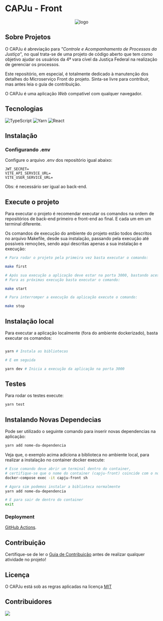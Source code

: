 # CAPJu - Front

<div align="center">
  <img src="https://i.imgur.com/0KsqIUe.png" alt="logo">
</div>

## Sobre Projetos

O CAPJu é abreviação para _"Controle e Acompanhamento de Processos da Justiça"_, no qual trata-se de uma projeto de código aberto que tem como objetivo ajudar os usuários da 4ª vara cível da Justiça Federal na realização de gerenciar os processos.

Este repositório, em especial, é totalmente dedicado à manutenção dos detalhes do Microserviço Front do projeto. Sinta-se livre para contribuir, mas antes leia o guia de contribuição.

O CAPJu é uma aplicação _Web_ compatível com qualquer navegador.

## Tecnologias

![TypeScript](https://img.shields.io/badge/TypeScript-007ACC?style=for-the-badge&logo=typescript&logoColor=white)
![Yarn](https://img.shields.io/badge/yarn-%232C8EBB.svg?style=for-the-badge&logo=yarn&logoColor=white)
![React](https://img.shields.io/badge/react-%2320232a.svg?style=for-the-badge&logo=react&logoColor=%2361DAFB)


## Instalação
### Configurando .env

Configure o arquivo .env dos repositório igual abaixo:

```
JWT_SECRET=
VITE_API_SERVICE_URL=
VITE_USER_SERVICE_URL=
```

Obs: é necessário ser igual ao back-end.

## Execute o projeto

Para executar o projeto é recomendar executar os comandos na ordem de repositórios de back-end primeiro e front-end ao final. E cada um em um terminal diferente. 

Os comandos de execução do ambiente do projeto estão todos descritos no arquivo Makefile, desde sua instalação, passando pela execução até possíveis remoções, sendo aqui descritas apenas a sua instalação e execução:

```bash
# Para rodar o projeto pela primeira vez basta executar o comando:

make first

# Após sua execução a aplicação deve estar na porta 3000, bastando acessar o endereço localhost:3000 no navegador.
# Para as próximas execução basta executar o comando:

make start

# Para interromper a execução da aplicação execute o comando:

make stop
```

## Instalação local

Para executar a aplicação localmente (fora do ambiente dockerizado), basta executar os comandos:

```bash

yarn # Instala as bibliotecas 

# E em seguida

yarn dev # Inicia a execução da aplicação na porta 3000
```

## Testes

Para rodar os testes execute:

```bash
yarn test
```

## Instalando Novas Dependecias

Pode ser utilizado o seguinte comando para inserir novas dependencias na aplicação:

```bash
yarn add nome-da-dependencia
```

Veja que, o exemplo acima adiciona a biblioteca no ambiente local, para realizar a instalação no container docker execute:

```bash
# Esse comando deve abrir um terminal dentro do container, 
# certifique-se que o nome do container (capju-front) coincide com o nome do ambiente em sua máquina
docker-compose exec -it capju-front sh

# Agora sim podemos instalar a biblioteca normalmente
yarn add nome-da-dependencia

# E para sair de dentro do container
exit
```

### Deployment

[GitHub Actions](https://github.com/fga-eps-mds/2023-1-CAPJu-Front/actions).

## Contribuição

Certifique-se de ler o [Guia de Contribuição](https://github.com/fga-eps-mds/2023-1-CAPJu-Front/blob/main/.github/CONTRIBUTING.md) antes de realizar qualquer atividade no projeto!

## Licença

O CAPJu está sob as regras aplicadas na licença [MIT](https://github.com/fga-eps-mds/2023-1-CAPJu-Front/blob/main/LICENSE)

## Contribuidores

<a href="https://github.com/fga-eps-mds/2023-1-CAPJu-Front/graphs/contributors">
  <img src="https://contrib.rocks/image?repo=fga-eps-mds/2023-1-CAPJu-Front" />
</a>